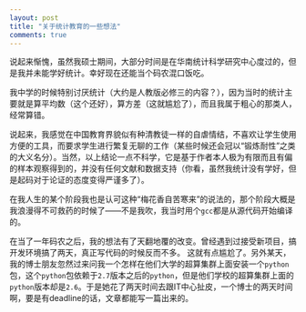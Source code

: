 ```yaml
---
layout: post
title: "关于统计教育的一些想法"
comments: true
---
```

说起来惭愧，虽然我硕士期间，大部分时间是在华南统计科学研究中心度过的，但是我并未能学好统计。幸好现在还能当个码农混口饭吃。

我中学的时候特别讨厌统计（大约是人教版必修三的内容？），因为当时的统计主要就是算平均数（这个还好），算方差（这就尴尬了），而且我属于粗心的那类人，经常算错。

说起来，我感觉在中国教育界貌似有种清教徒一样的自虐情结，不喜欢让学生使用方便的工具，而要求学生进行繁复无聊的工作（某些时候还会冠以“锻炼耐性”之类的大义名分）。当然，以上结论一点不科学，它是基于作者本人极为有限而且有偏的样本观察得到的，并没有任何文献和数据支持（你看，虽然我统计没有学好，但是起码对于论证的态度变得严谨多了）。

在我人生的某个阶段我也是认可这种“梅花香自苦寒来”的说法的，那个阶段大概是我浪漫得不可救药的时候了——不是我吹，我当时用个`gcc`都是从源代码开始编译的。

在当了一年码农之后，我的想法有了天翻地覆的改变。曾经遇到过接受新项目，搞开发环境搞了两天，真正写代码的时候反而不多。    这就有点尴尬了。另外某天，我的博士朋友忽然过来问我一个怎样在他们大学的超算集群上面安装一个`python`包，这个`python`包依赖于`2.7`版本之后的`python`，但是他们学校的超算集群上面的`python`版本却是`2.6`。于是她花了两天时间去跟IT中心扯皮，一个博士的两天时间啊，要是有deadline的话，文章都能写一篇出来的。